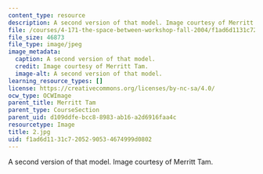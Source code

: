 ```yaml
---
content_type: resource
description: A second version of that model. Image courtesy of Merritt Tam.
file: /courses/4-171-the-space-between-workshop-fall-2004/f1ad6d1131c7205290534674999d0802_2.jpg
file_size: 46873
file_type: image/jpeg
image_metadata:
  caption: A second version of that model.
  credit: Image courtesy of Merritt Tam.
  image-alt: A second version of that model.
learning_resource_types: []
license: https://creativecommons.org/licenses/by-nc-sa/4.0/
ocw_type: OCWImage
parent_title: Merritt Tam
parent_type: CourseSection
parent_uid: d109ddfe-bcc8-8983-ab16-a2d6916faa4c
resourcetype: Image
title: 2.jpg
uid: f1ad6d11-31c7-2052-9053-4674999d0802
---
```

A second version of that model. Image courtesy of Merritt Tam.